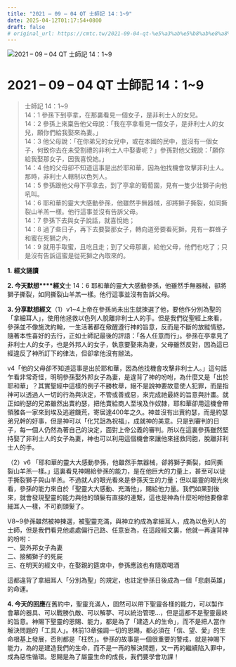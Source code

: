 ```yaml
---
title: "2021 – 09 – 04 QT 士師記 14：1~9"
date: 2025-04-12T01:17:54+0800
draft: false
# original_url: https://cmtc.tw/2021-09-04-qt-%e5%a3%ab%e5%b8%ab%e8%a8%98-14%ef%bc%9a19
---
```


![2021 – 09 – 04 QT 士師記 14：1\~9](/images/qt.jpg   "2021 – 09 – 04 QT 士師記 14：1\~9")

# 2021 – 09 – 04 QT 士師記 14：1\~9

> 士師記 14：1\~9  
> 14：1 參孫下到亭拿，在那裏看見一個女子，是非利士人的女兒。  
> 14：2 參孫上來稟告他父母說：「我在亭拿看見一個女子，是非利士人的女兒，願你們給我娶來為妻。」  
> 14：3 他父母說：「在你弟兄的女兒中，或在本國的民中，豈沒有一個女子，何致你去在未受割禮的非利士人中娶妻呢？」參孫對他父親說：「願你給我娶那女子，因我喜悅她。」  
> 14：4 他的父母卻不知道這事是出於耶和華，因為他找機會攻擊非利士人。那時，非利士人轄制以色列人。  
> 14：5 參孫跟他父母下亭拿去，到了亭拿的葡萄園，見有一隻少壯獅子向他吼叫。  
> 14：6 耶和華的靈大大感動參孫，他雖然手無器械，卻將獅子撕裂，如同撕裂山羊羔一樣。他行這事並沒有告訴父母。  
> 14：7 參孫下去與女子說話，就喜悅她；  
> 14：8 過了些日子，再下去要娶那女子，轉向道旁要看死獅，見有一群蜂子和蜜在死獅之內，  
> 14：9 就用手取蜜，且吃且走；到了父母那裏，給他父母，他們也吃了；只是沒有告訴這蜜是從死獅之內取來的。

**1.** **經文誦讀**

**2. 今天默想****經文**士 14：6 耶和華的靈大大感動參孫，他雖然手無器械，卻將獅子撕裂，如同撕裂山羊羔一樣。他行這事並沒有告訴父母。

**3. 分享默想經文**（1）v1\~4上帝在參孫尚未出生就揀選了他，要他作分別為聖的「拿細耳人」，使用他拯救以色列人脫離非利士人的手。但是我們從聖經上來看，參孫並不像施洗約翰，一生活著都在儆醒遵行神的旨意，反而是不斷的放縱情慾，隨著本性喜好的去行，正如士師記最後的評語：「各人任意而行」。參孫在亭拿見了非利士人的女子，也是外邦人的女子，執意要娶來為妻，父母雖然反對，因為這已經違反了神所訂下的律法，但卻拿他沒有辦法。

v4「他的父母卻不知道這事是出於耶和華，因為他找機會攻擊非利士人。」這句話乍看非常奇怪，明明參孫娶外邦女子為妻，是違背了神的吩咐，為什麼又是「出於耶和華」？其實聖經中這樣的例子不勝枚舉，絕不是說神要故意使人犯罪，而是指神可以透過人一切的行為與決定，不管或善或惡，來完成祂最終的旨意與計畫。就正如約瑟的兄弟雖然出賣約瑟，把他賣給商人至埃及作奴隸，耶和華卻用這機會帶領雅各一家來到埃及逃避饑荒，寄居達400年之久。神並沒有出賣約瑟，而是約瑟弟兄幹的好事，但是神可以「化咒詛為祝福」，成就神的美意。只是到審判的日子，每一個人仍然為著自己的決定，面對上帝公義的審判。所以在這裏參孫雖然堅持娶了非利士人的女子為妻，神也可以利用這個機會來讓他來拯救同胞，脫離非利士人的手。

（2）v6 「耶和華的靈大大感動參孫，他雖然手無器械，卻將獅子撕裂，如同撕裂山羊羔一樣。」這裏看見神賜給參孫的能力，是在他巨大的力量上，甚至可以徒手撕裂獅子與山羊羔。不過就人的眼光看來是參孫天生的力量；但以屬靈的眼光來看，參孫的能力來自於「聖靈大大感動、充滿他」，賜給他力量。我們如果到後來，就會發現聖靈的能力與他的頭髮有直接的連繫，這也是神為什麼吩咐他要像拿細耳人一樣，不可剃頭髮了。

V8\~9參孫雖然被神揀選，被聖靈充滿，與神立約成為拿細耳人，成為以色列人的士師，但是我們看見他處處偏行己路、任意妄為，在這段經文裏，他就一再違背神的吩咐：  
一、娶外邦女子為妻  
二、接觸獅子的死屍  
三、在明天的經文中，在娶親的筵席中，參孫應該也有隨眾喝酒

這都違背了拿細耳人「分別為聖」的規定，也註定參孫日後成為一個「悲劇英雄」的命運。

**4. 今天的回應**在舊約中，聖靈充滿人，固然可以帶下聖靈各樣的能力，可以製作會幕的器具、可以戰勝仇敵、可以解夢、可以統治管理…，但是這都不是聖靈最終的旨意。神賜下聖靈的恩賜、能力，都是為了「建造人的生命」，而不是把人當作解決問題的「工具人」。林前13章強調一切的恩賜，都必須在「信、望、愛」的生命根基上發展，否則都是「枉然」。參孫的故事是一個很重要的警戒，就是神賜下能力，為的是建造我們的生命，而不是一再的解決問題，又一再的繼續陷入罪中，成為惡性循環。恩賜是為了屬靈生命的成長，我們要學會功課！